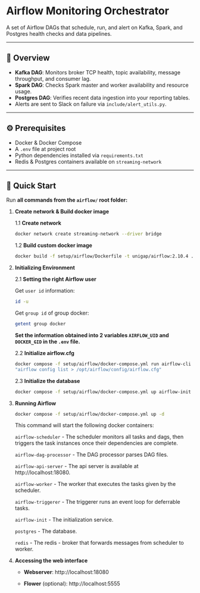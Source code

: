 # Airflow Monitoring Orchestrator

A set of Airflow DAGs that schedule, run, and alert on Kafka, Spark, and Postgres health checks and data pipelines.

---

## 📝 Overview

- **Kafka DAG**: Monitors broker TCP health, topic availability, message throughput, and consumer lag.  
- **Spark DAG**: Checks Spark master and worker availability and resource usage.  
- **Postgres DAG**: Verifies recent data ingestion into your reporting tables.  
- Alerts are sent to Slack on failure via `include/alert_utils.py`.

---

## ⚙️ Prerequisites

- Docker & Docker Compose  
- A `.env` file at project root
- Python dependencies installed via `requirements.txt`
- Redis & Postgres containers available on `streaming-network`

---

## 🚀 Quick Start
Run **all commands from the `airflow/` root folder:**
1. **Create network & Build docker image**
  
   1.1 **Create network**
   ```bash
   docker network create streaming-network --driver bridge
   ```
   1.2 **Build custom docker image**
   ```bash
   docker build -f setup/airflow/Dockerfile -t unigap/airflow:2.10.4 .
   ```
2. **Initializing Environment**

   2.1 **Setting the right Airflow user**

   Get `user id` information:
   ```bash
   id -u
   ```
   Get `group id` of group docker:
   ```bash
   getent group docker
   ```
   **Set the information obtained into 2 variables `AIRFLOW_UID` and `DOCKER_GID` in the `.env` file.**

   2.2 **Initialize airflow.cfg**

   ```bash
   docker compose -f setup/airflow/docker-compose.yml run airflow-cli bash -c
   "airflow config list > /opt/airflow/config/airflow.cfg"
   ```
   2.3 **Initialize the database**

   ```bash
   docker compose -f setup/airflow/docker-compose.yml up airflow-init
   ```
3. **Running Airflow**

    ```bash
    docker compose -f setup/airflow/docker-compose.yml up -d
    ```
    This command will start the following docker containers:
    
    `airflow-scheduler` - The scheduler monitors all tasks and dags, then triggers the task instances once their dependencies are complete.
      
    `airflow-dag-processor` - The DAG processor parses DAG files.
    
    `airflow-api-server` - The api server is available at http://localhost:18080.
    
     `airflow-worker` - The worker that executes the tasks given by the scheduler.
    
    `airflow-triggerer` - The triggerer runs an event loop for deferrable tasks.
    
    `airflow-init` - The initialization service.
    
    `postgres` - The database.
    
    `redis` - The redis - broker that forwards messages from scheduler to worker.

4. **Accessing the web interface**
    - **Webserver**: http://localhost:18080

    - **Flower** (optional): http://localhost:5555  
